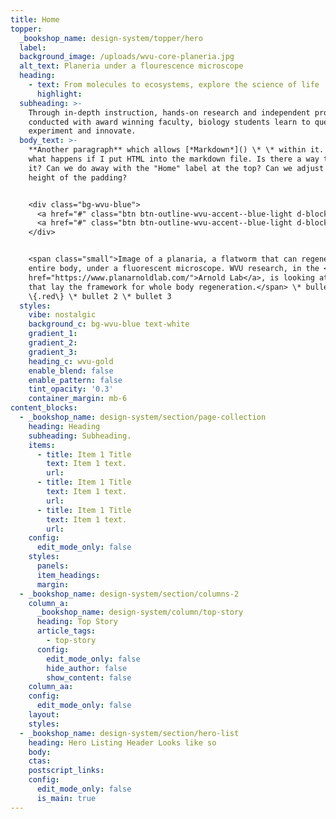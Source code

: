 ```yaml
---
title: Home
topper:
  _bookshop_name: design-system/topper/hero
  label:
  background_image: /uploads/wvu-core-planeria.jpg
  alt_text: Planeria under a flourescence microscope
  heading:
    - text: From molecules to ecosystems, explore the science of life
      highlight:
  subheading: >-
    Through in-depth instruction, hands-on research and independent projects
    conducted with award winning faculty, biology students learn to question,
    experiment and innovate.
  body_text: >-
    **Another paragraph** which allows [*Markdown*]() \* \* within it. This is
    what happens if I put HTML into the markdown file. Is there a way to escape
    it? Can we do away with the "Home" label at the top? Can we adjust the
    height of the padding?


    <div class="bg-wvu-blue">
      <a href="#" class="btn btn-outline-wvu-accent--blue-light d-block mb-1 d-md-inline-block">What dis? A button!</a>
      <a href="#" class="btn btn-outline-wvu-accent--blue-light d-block mb-1 d-md-inline-block">HTML In Code?</a>
    </div>


    <span class="small">Image of a planaria, a flatworm that can regenerate its
    entire body, under a fluorescent microscope. WVU research, in the <a
    href="https://www.planarnoldlab.com/">Arnold Lab</a>, is looking at genes
    that lay the framework for whole body regeneration.</span> \* bullet 1
    \{.red\} \* bullet 2 \* bullet 3
  styles:
    vibe: nostalgic
    background_c: bg-wvu-blue text-white
    gradient_1:
    gradient_2:
    gradient_3:
    heading_c: wvu-gold
    enable_blend: false
    enable_pattern: false
    tint_opacity: '0.3'
    container_margin: mb-6
content_blocks:
  - _bookshop_name: design-system/section/page-collection
    heading: Heading
    subheading: Subheading.
    items:
      - title: Item 1 Title
        text: Item 1 text.
        url:
      - title: Item 1 Title
        text: Item 1 text.
        url:
      - title: Item 1 Title
        text: Item 1 text.
        url:
    config:
      edit_mode_only: false
    styles:
      panels:
      item_headings:
      margin:
  - _bookshop_name: design-system/section/columns-2
    column_a:
      _bookshop_name: design-system/column/top-story
      heading: Top Story
      article_tags:
        - top-story
      config:
        edit_mode_only: false
        hide_author: false
        show_content: false
    column_aa:
    config:
      edit_mode_only: false
    layout:
    styles:
  - _bookshop_name: design-system/section/hero-list
    heading: Hero Listing Header Looks like so
    body:
    ctas:
    postscript_links:
    config:
      edit_mode_only: false
      is_main: true
---
```

